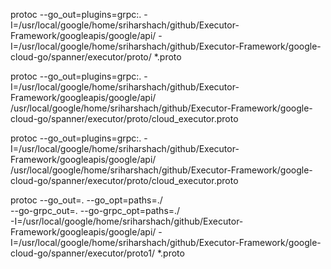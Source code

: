 protoc --go_out=plugins=grpc:. -I=/usr/local/google/home/sriharshach/github/Executor-Framework/googleapis/google/api/ -I=/usr/local/google/home/sriharshach/github/Executor-Framework/google-cloud-go/spanner/executor/proto/ *.proto 

protoc --go_out=plugins=grpc:. -I=/usr/local/google/home/sriharshach/github/Executor-Framework/googleapis/google/api/ /usr/local/google/home/sriharshach/github/Executor-Framework/google-cloud-go/spanner/executor/proto/cloud_executor.proto 


protoc --go_out=plugins=grpc:. -I=/usr/local/google/home/sriharshach/github/Executor-Framework/googleapis/google/api/ /usr/local/google/home/sriharshach/github/Executor-Framework/google-cloud-go/spanner/executor/proto/cloud_executor.proto

protoc --go_out=. --go_opt=paths=./ \
--go-grpc_out=. --go-grpc_opt=paths=./ \
-I=/usr/local/google/home/sriharshach/github/Executor-Framework/googleapis/google/api/ -I=/usr/local/google/home/sriharshach/github/Executor-Framework/google-cloud-go/spanner/executor/proto1/ *.proto
